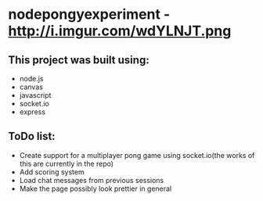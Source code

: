 nodepongyexperiment - http://i.imgur.com/wdYLNJT.png
===================

This project was built using:
--------------

  - node.js 
  - canvas
  - javascript
  - socket.io
  - express


ToDo list:
--------------

  - Create support for a multiplayer pong game using socket.io(the works of this are currently in the repo)
  - Add scoring system
  - Load chat messages from previous sessions
  - Make the page possibly look prettier in general
